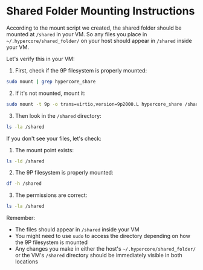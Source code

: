 # Shared Folder Mounting Instructions

According to the mount script we created, the shared folder should be mounted at `/shared` in your VM. So any files you place in `~/.hypercore/shared_folder/` on your host should appear in `/shared` inside your VM.

Let's verify this in your VM:

1. First, check if the 9P filesystem is properly mounted:
```bash
sudo mount | grep hypercore_share
```

2. If it's not mounted, mount it:
```bash
sudo mount -t 9p -o trans=virtio,version=9p2000.L hypercore_share /shared
```

3. Then look in the `/shared` directory:
```bash
ls -la /shared
```

If you don't see your files, let's check:

1. The mount point exists:
```bash
ls -ld /shared
```

2. The 9P filesystem is properly mounted:
```bash
df -h /shared
```

3. The permissions are correct:
```bash
ls -la /shared
```

Remember:
- The files should appear in `/shared` inside your VM
- You might need to use `sudo` to access the directory depending on how the 9P filesystem is mounted
- Any changes you make in either the host's `~/.hypercore/shared_folder/` or the VM's `/shared` directory should be immediately visible in both locations 